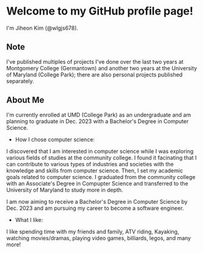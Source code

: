 # Welcome to my GitHub profile page!

I'm Jiheon Kim (@wlgjs678).

## Note
I've published multiples of projects I've done over the last two years at Montgomery College (Germantown) and another two years at the University of Maryland (College Park); there are also personal projects published separately.

## About Me
I'm currently enrolled at UMD (College Park) as an undergraduate and am planning to graduate in Dec. 2023 with a Bachelor's Degree in Computer Science.

- How I chose computer science:

I discovered that I am interested in computer science while I was exploring various fields of studies at the community college. I found it facinating that I can contribute to various types of industries and societies with the knowledge and skills from computer science. Then, I set my academic goals related to computer science. I graduated from the community college with an Associate's Degree in Compupter Science and transferred to the University of Maryland to study more in depth.

I am now aiming to receive a Bachelor's Degree in Computer Science by Dec. 2023 and am pursuing my career to become a software engineer.


- What I like:

I like spending time with my friends and family, ATV riding, Kayaking, watching movies/dramas, playing video games, billiards, legos, and many more!

<!---
wlgjs678/wlgjs678 is a ✨ special ✨ repository because its `README.md` (this file) appears on your GitHub profile.
You can click the Preview link to take a look at your changes.
--->
